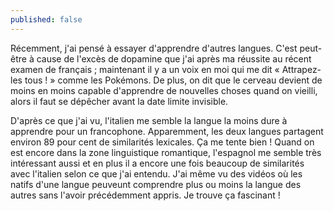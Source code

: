 ```yaml
---
published: false
---
```

Récemment, j'ai pensé à essayer d'apprendre d'autres langues. C'est peut-être à cause de l'excès de dopamine que j'ai après ma réussite au récent examen de français ; maintenant il y a un voix en moi qui me dit « Attrapez-les tous ! » comme les Pokémons. De plus, on dit que le cerveau devient de moins en moins capable d'apprendre de nouvelles choses quand on vieilli, alors il faut se dépêcher avant la date limite invisible. 

D'après ce que j'ai vu, l'italien me semble la langue la moins dure à apprendre pour un francophone. Apparemment, les deux langues partagent environ 89 pour cent de similarités lexicales. Ça me tente bien ! Quand on est encore dans la zone linguistique romantique, l'espagnol me semble très intéressant aussi et en plus il a encore une fois beaucoup de similarités avec l'italien selon ce que j'ai entendu. J'ai même vu des vidéos où les natifs d'une langue peuveunt comprendre plus ou moins la langue des autres sans l'avoir précédemment appris. Je trouve ça fascinant !

